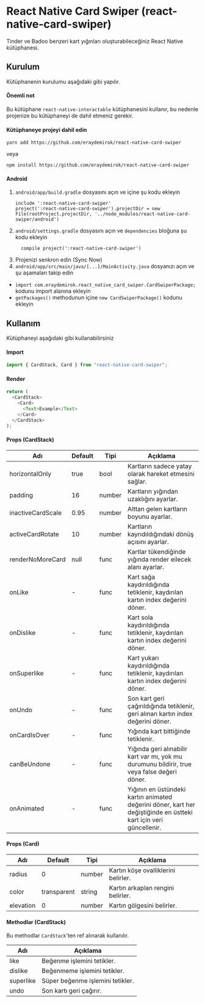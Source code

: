 # React Native Card Swiper (react-native-card-swiper)

Tinder ve Badoo benzeri kart yığınları oluşturabileceğiniz React Native kütüphanesi.

## Kurulum

Kütüphanenin kurulumu aşağıdaki gibi yapılır.

#### Önemli not

Bu kütüphane `react-native-interactable` kütüphanesini kullanır, bu nedenle projenize bu kütüphaneyi de dahil etmeniz gerekir.

#### Kütüphaneye projeyi dahil edin

```
yarn add https://github.com/eraydemirok/react-native-card-swiper
```

veya

```
npm install https://github.com/eraydemirok/react-native-card-swiper
```

#### Android

1. `android/app/build.gradle` dosyasını açın ve içine şu kodu ekleyin
   ```
   include ':react-native-card-swiper'
   project(':react-native-card-swiper').projectDir = new File(rootProject.projectDir, '../node_modules/react-native-card-swiper/android')
   ```
2. `android/settings.gradle` dosyasını açın ve `dependencies` bloğuna şu kodu ekleyin
   ```
     compile project(':react-native-card-swiper')
   ```
3. Projenizi senkron edin (Sync Now)
4. `android/app/src/main/java/[...]/MainActivity.java` dosyanızı açın ve şu aşamaları takip edin

- `import com.eraydemirok.react_native_card_swiper.CardSwiperPackage;` kodunu import alanına ekleyin
- `getPackages()` methodunun içine `new CardSwiperPackage()` kodunu ekleyin

## Kullanım

Kütüphaneyi aşağıdaki gibi kullanabilirsiniz

#### Import

```javascript
import { CardStack, Card } from "react-native-card-swiper";
```

#### Render

```javascript
return (
  <CardStack>
    <Card>
      <Text>Example</Text>
    </Card>
  </CardStack>
);
```

#### Props (CardStack)

| Adı               | Default | Tipi   | Açıklama                                                                                                          |
| ----------------- | ------- | ------ | ----------------------------------------------------------------------------------------------------------------- |
| horizontalOnly    | true    | bool   | Kartların sadece yatay olarak hareket etmesini sağlar.                                                            |
| padding           | 16      | number | Kartların yığından uzaklığını ayarlar.                                                                            |
| inactiveCardScale | 0.95    | number | Alttan gelen kartların boyunu ayarlar.                                                                            |
| activeCardRotate  | 10      | number | Kartların kayrıdıldığındaki dönüş açısını ayarlar.                                                                |
| renderNoMoreCard  | null    | func   | Kartlar tükendiğinde yığında render eilecek alanı ayarlar.                                                        |
| onLike            | -       | func   | Kart sağa kaydırıldığında tetiklenir, kaydırılan kartın index değerini döner.                                     |
| onDislike         | -       | func   | Kart sola kaydırıldığında tetiklenir, kaydırılan kartın index değerini döner.                                     |
| onSuperlike       | -       | func   | Kart yukarı kaydırıldığında tetiklenir, kaydırılan kartın index değerini döner.                                   |
| onUndo            | -       | func   | Son kart geri çağırıldığında tetiklenir, geri alınan kartın index değerini döner.                                 |
| onCardIsOver      | -       | func   | Yığında kart bittiğinde tetiklenir.                                                                               |
| canBeUndone       | -       | func   | Yığında geri alınabilir kart var mı, yok mu durumunu bildirir, true veya false değeri döner.                      |
| onAnimated        | -       | func   | Yığının en üstündeki kartın animated değerini döner, kart her değiştiğinde en üstteki kart için veri güncellenir. |

#### Props (Card)

| Adı       | Default     | Tipi   | Açıklama                            |
| --------- | ----------- | ------ | ----------------------------------- |
| radius    | 0           | number | Kartın köşe ovalliklerini belirler. |
| color     | transparent | string | Kartın arkaplan rengini belirler.   |
| elevation | 0           | number | Kartın gölgesini belirler.          |

#### Methodlar (CardStack)

Bu methodlar `CardStack`'ten ref alınarak kullanılır.

| Adı       | Açıklama                         |
| --------- | -------------------------------- |
| like      | Beğenme işlemini tetikler.       |
| dislike   | Beğenmeme işlemini tetikler.     |
| superlike | Süper beğenme işlemini tetikler. |
| undo      | Son kartı geri çağırır.          |
